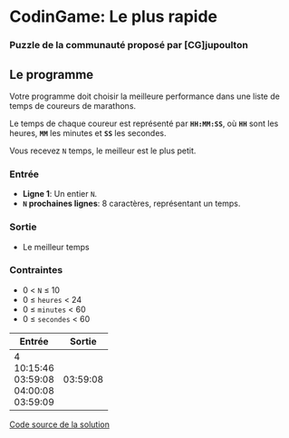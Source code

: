 # CodinGame: Le plus rapide

### Puzzle de la communauté proposé par [CG]jupoulton

## Le programme

Votre programme doit choisir la meilleure performance dans une liste de temps de coureurs de marathons.

Le temps de chaque coureur est représenté par **`HH:MM:SS`**, où **`HH`** sont les heures, **`MM`** les minutes et **`SS`** les secondes.

Vous recevez `N` temps, le meilleur est le plus petit.

### Entrée
- **Ligne 1**: Un entier `N`.
- **`N` prochaines lignes**: 8 caractères, représentant un temps.

### Sortie
- Le meilleur temps

### Contraintes
- 0 < `N` ≤ 10
- 0 ≤ `heures` < 24
- 0 ≤ `minutes` < 60
- 0 ≤ `secondes` < 60

Entrée | Sortie
------------ | -------------
4<br>10:15:46<br>03:59:08<br>04:00:08<br>03:59:09 | 03:59:08

[Code source de la solution](https://github.com/Kous92/CodinGame-Swift-FR-/tree/main/Puzzles%20classiques/Moyen/Le%20plus%20rapide/lePlusRapide.swift)